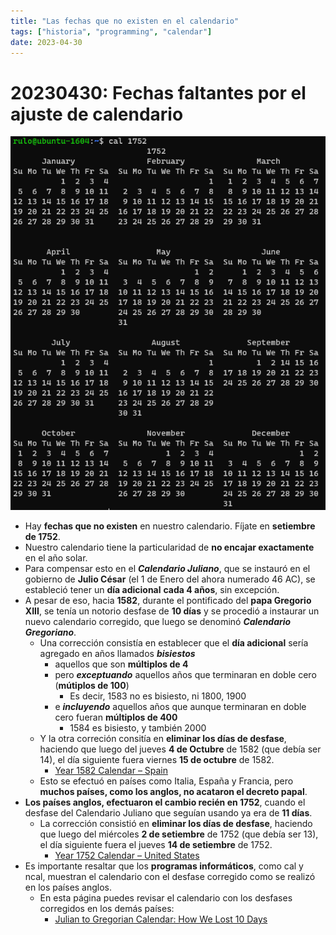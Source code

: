 ```yaml
---
title: "Las fechas que no existen en el calendario"
tags: ["historia", "programming", "calendar"]
date: 2023-04-30
---
```


# 20230430: Fechas faltantes por el ajuste de calendario

<TagsLinks />

![](20230430-calendario-dias-faltantes.png)

- Hay **fechas que no existen** en nuestro calendario. Fíjate en **setiembre de 1752**.
- Nuestro calendario tiene la particularidad de **no encajar exactamente** en el año solar.
- Para compensar esto en el ***Calendario Juliano***, que se instauró en el gobierno de **Julio César** (el 1 de Enero del ahora numerado 46 AC), se estableció tener un **día adicional** **cada 4 años**, sin excepción.
- A pesar de eso, hacia **1582**, durante el pontificado del **papa Gregorio XIII**, se tenía un notorio desfase de **10 días** y se procedió a instaurar un nuevo calendario corregido, que luego se denominó ***Calendario Gregoriano***.
	- Una corrección consistía en establecer que el **día adicional** sería agregado en años llamados ***bisiestos***
		- aquellos que son **múltiplos de 4** 
		- pero ***exceptuando*** aquellos años que terminaran en doble cero (**mútiplos de 100**)
			- Es decir, 1583 no es bisiesto, ni 1800, 1900
		- e ***incluyendo*** aquellos años que aunque terminaran en doble cero fueran **múltiplos de 400**
			- 1584 es bisiesto, y también 2000
	- Y la otra correción consitía en **eliminar los días de desfase**, haciendo que luego del jueves **4 de Octubre** de 1582 (que debía ser 14), el día siguiente fuera viernes **15 de octubre** de 1582.
		- [Year 1582 Calendar – Spain](https://www.timeanddate.com/calendar/?year=1582&country=16)
	- Esto se efectuó en países como Italia, España y Francia, pero **muchos países, como los anglos, no acataron el decreto papal**.
- **Los países anglos, efectuaron el cambio recién en 1752**, cuando el desfase del Calendario Juliano que seguían usando ya era de **11 días**.
	- La corrección consistió en **eliminar los días de desfase**, haciendo que luego del miércoles **2 de setiembre** de 1752 (que debía ser 13), el día siguiente fuera el jueves **14 de setiembre** de 1752.
		- [Year 1752 Calendar – United States](https://www.timeanddate.com/calendar/?year=1752&country=1)
- Es importante resaltar que los **programas informáticos**, como cal y ncal, muestran el calendario con el desfase corregido como se realizó en los países anglos.
	- En esta página puedes revisar el calendario con los desfases corregidos en los demás países: 
		- [Julian to Gregorian Calendar: How We Lost 10 Days](https://www.timeanddate.com/calendar/julian-gregorian-switch.html)